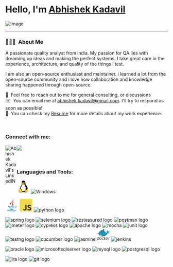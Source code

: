  # Hello, I'm <a href="https://abhishekkadavil.github.io/InteractiveResume/" target="_blank">Abhishek Kadavil</a>



<p align="center">
 
![image](https://user-images.githubusercontent.com/61057666/169029838-74df663d-2e62-4d77-bdff-b43f7d63f00f.png)

</p>

-----

### 👨🏻‍💻 &nbsp;About Me

A passionate quality analyst from india. My passion for QA lies with dreaming up ideas and making the perfect systems. I take great care in the experience, architecture, and quality of the things i test.

I am also an open-source enthusiast and maintainer. i learned a lot from the open-source community and i love how collaboration and knowledge sharing happened through open-source.

💬 &nbsp;Feel free to reach out to me for general consulting, or discussions \
✉️ &nbsp;You can email me at abhishek.kadavil@gmail.com. I'll try to respond as soon as possible!\
📄 &nbsp;You can check my [Resume](https://abhishekkadavil.github.io/InteractiveResume/) for more details about my work experience.

</br>
<h3 align="left">Connect with me:</h3>
<p align="left">
  <a href="mailto:abhishek.kadavil@gmail.com" target="_blank" rel="noopener noreferrer">
    <img src="https://img.icons8.com/fluency/2x/gmail-new.png"  width="40px" />
  </a>
  <a href="https://www.linkedin.com/in/abhishek-kadavil/">
    <img align="left" alt="Abhishek Kadavil's LinkedIN" width="35px" src="https://github.com/gauravghongde/social-icons/blob/master/SVG/Color/LinkedIN.svg" />
  </a>
</p>
</br>

<h3 align="left">Languages and Tools:</h3>
<p align="left"> 

<img src="https://raw.githubusercontent.com/devicons/devicon/master/icons/linux/linux-original.svg" alt="linux" width="40" height="40"/> 
<img src="https://devicons.railway.app/i/windows10.svg" alt="Windows" width="40" height="40"/>
</p>


<p align="left"> 
<img src="https://raw.githubusercontent.com/devicons/devicon/master/icons/java/java-original.svg" alt="java" width="40" height="40"/> 
<img src="https://raw.githubusercontent.com/devicons/devicon/master/icons/javascript/javascript-original.svg" alt="javascript" width="40" height="40"/>
<img src="https://cdn.jsdelivr.net/gh/devicons/devicon/icons/python/python-original.svg" height="40" width="52" alt="python logo"  />
</p>

<p align="left"> 
<img src="https://cdn.jsdelivr.net/gh/devicons/devicon/icons/spring/spring-original.svg" height="40" width="52" alt="spring logo"  />
<img src="https://seeklogo.com/images/S/selenium-logo-A1B53CEFB0-seeklogo.com.png" height="40" width="40" alt="selenium logo"  />
<img src="https://miro.medium.com/max/400/1*dbeTcEaIPgyZZ6aaC519RQ.png" height="40" width="40" alt="restassured logo"  />
<img src="https://www.svgrepo.com/show/354202/postman-icon.svg" height="40" width="52" alt="postman logo"  />
<img src="https://jmeter.apache.org/images/jmeter_square.png" height="40" width="52" alt="jmeter logo"  />
<img src="https://images.ctfassets.net/q5gr0s7pk997/Th8458WoDPgh1xOcYjv4Q/b2328d538c7d499853bfff3ac11540c5/Cypress.png" height="40" width="40" alt="cypress logo"  />
<img src="https://cdn.jsdelivr.net/gh/devicons/devicon/icons/apache/apache-original.svg" height="40" width="52" alt="apache logo"  />
<img src="https://www.vectorlogo.zone/logos/mochajs/mochajs-icon.svg" alt="mocha" width="40" height="40"/> 
<img src="https://avatars.githubusercontent.com/u/874086?s=280&v=4" height="40" width="40" alt="junit logo"  />
<img src="https://blog.knoldus.com/wp-content/uploads/2020/01/TESTNG.png" height="40" width="40" alt="testng logo"  />
<img src="https://i.pinimg.com/originals/87/e8/49/87e8491cdd5ee5dacf3059f0c0832ce7.png" height="40" width="45" alt="cucumber logo"  />
<img src="https://www.vectorlogo.zone/logos/jasmine/jasmine-icon.svg" alt="jasmine" width="40" height="40"/> 
<img src="https://raw.githubusercontent.com/devicons/devicon/master/icons/docker/docker-original-wordmark.svg" alt="docker" width="40" height="40"/> 
<img src="https://www.vectorlogo.zone/logos/jenkins/jenkins-icon.svg" alt="jenkins" width="40" height="40"/> 
</p>

<p align="left"> 
<img src="https://cdn.jsdelivr.net/gh/devicons/devicon/icons/oracle/oracle-original.svg" height="40" width="52" alt="oracle logo"  />
<img src="https://cdn.jsdelivr.net/gh/devicons/devicon/icons/microsoftsqlserver/microsoftsqlserver-plain.svg" height="40" width="52" alt="microsoftsqlserver logo"  />
<img src="https://cdn.jsdelivr.net/gh/devicons/devicon/icons/mysql/mysql-original.svg" height="40" width="52" alt="mysql logo"  />
<img src="https://cdn.jsdelivr.net/gh/devicons/devicon/icons/postgresql/postgresql-original.svg" height="40" width="52" alt="postgresql logo"  />
</p>
<p align="left"> 
<img src="https://cdn.jsdelivr.net/gh/devicons/devicon/icons/jira/jira-original.svg" height="40" width="52" alt="jira logo"  />
<img src="https://upload.wikimedia.org/wikipedia/commons/thumb/3/3f/Git_icon.svg/1024px-Git_icon.svg.png" height="40" width="40" alt="git logo"  />
</p>



